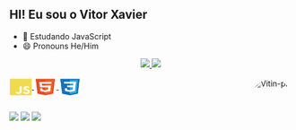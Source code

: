 ## HI! Eu sou o Vitor Xavier

- 🌱 Estudando JavaScript
- 😄 Pronouns He/Him

<div align="center">
  <a href="https://github.com/Vitor-Xav">
  <img height="180em" src="https://github-readme-stats.vercel.app/api?username=Vitor-Xav&show_icons=true&theme=dark&include_all_commits=true&count_private=true"/>
  <img height="100em" src="https://github-readme-stats.vercel.app/api/top-langs/?username=Vitor-Xav&layout=compact&langs_count=7&theme=dark"/>
</div>
  
  <div style="display: inline_block"><br>
  <img align="center" alt="Rafa-Js" height="30" width="40" src="https://raw.githubusercontent.com/devicons/devicon/master/icons/javascript/javascript-plain.svg">
  <img align="center" alt="Rafa-HTML" height="30" width="40" src="https://raw.githubusercontent.com/devicons/devicon/master/icons/html5/html5-original.svg">
  <img align="center" alt="Rafa-CSS" height="30" width="40" src="https://raw.githubusercontent.com/devicons/devicon/master/icons/css3/css3-original.svg">
  <img align="right" alt="Vitin-pic" height="200" style="border-radius:50px;" src="https://media.discordapp.net/attachments/804828239485730826/987475968706904106/download20220605185634.png?width=452&height=452">
</div>
  
  ##
  
  <div> 
  
  <a href="https://instagram.com/im__vitin" target="_blank"><img src="https://img.shields.io/badge/-Instagram-%23E4405F?style=for-the-badge&logo=instagram&logoColor=white" target="_blank"></a>
  <a href = "mailto:vitorxav@hotmail.com"><img src="https://img.shields.io/badge/Microsoft_Outlook-0078D4?style=for-the-badge&logo=microsoft-outlook&logoColor=white" target="_blank"></a>
  <a href="https://www.linkedin.com/in/vitor-xavier-75b664229/" target="_blank"><img src="https://img.shields.io/badge/-LinkedIn-%230077B5?style=for-the-badge&logo=linkedin&logoColor=white" target="_blank"></a> 
  </div>
